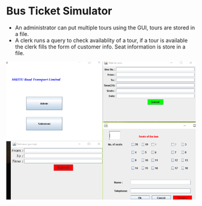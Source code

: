 # Bus Ticket Simulator

- An administrator can put multiple tours using the GUI, tours are stored in a file.
- A clerk runs a query to check availablity of a tour, if a tour is available the clerk fills the form of customer info. Seat information is 
store in a file.

![Alt txt](https://github.com/tanvir14012/Class-Work-Java-/blob/master/Bus/Screenshot/Bus_Simulator.PNG)
